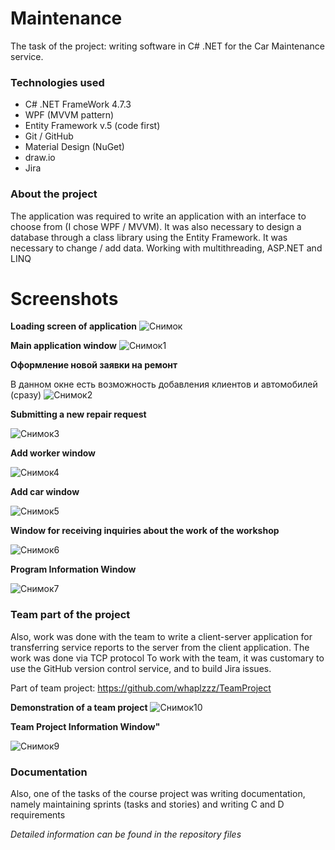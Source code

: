 # Maintenance

The task of the project: writing software in C# .NET for the Car Maintenance service. 

### Technologies used
* С# .NET FrameWork 4.7.3
* WPF (MVVM pattern)
* Entity Framework v.5 (code first)
* Git / GitHub
* Material Design (NuGet)
* draw.io
* Jira

### About the project

The application was required to write an application with an interface to choose from (I chose WPF / MVVM). It was also necessary to design a database through a class library using the Entity Framework.
It was necessary to change / add data. Working with multithreading, ASP.NET and LINQ 

# Screenshots

**Loading screen of application**
![Снимок](https://user-images.githubusercontent.com/60642588/107141851-92655200-693c-11eb-8bbd-5811e8bc5537.PNG)

**Main application window**
![Снимок1](https://user-images.githubusercontent.com/60642588/107141853-93967f00-693c-11eb-83ee-4a2433d7d90a.PNG)

**Оформление новой заявки на ремонт**

В данном окне есть возможность добавления клиентов и автомобилей (сразу)
![Снимок2](https://user-images.githubusercontent.com/60642588/107141854-942f1580-693c-11eb-9774-44167189faf6.PNG)

**Submitting a new repair request**

![Снимок3](https://user-images.githubusercontent.com/60642588/107141856-942f1580-693c-11eb-9e6d-483023615e83.PNG)

**Add worker window**

![Снимок4](https://user-images.githubusercontent.com/60642588/107141859-94c7ac00-693c-11eb-8a7c-e43325e80de5.PNG)

**Add car window**

![Снимок5](https://user-images.githubusercontent.com/60642588/107141861-94c7ac00-693c-11eb-8784-16add94e709c.PNG)

**Window for receiving inquiries about the work of the workshop**

![Снимок6](https://user-images.githubusercontent.com/60642588/107141864-95604280-693c-11eb-8da5-ac679e6bac07.PNG)

**Program Information Window**

![Снимок7](https://user-images.githubusercontent.com/60642588/107141865-95604280-693c-11eb-882a-1b97252348a8.PNG)

### Team part of the project

Also, work was done with the team to write a client-server application for transferring service reports to the server from the client application. The work was done via TCP protocol
To work with the team, it was customary to use the GitHub version control service, and to build Jira issues.

Part of team project: https://github.com/whaplzzz/TeamProject

**Demonstration of a team project**
![Снимок10](https://user-images.githubusercontent.com/60642588/107141870-95f8d900-693c-11eb-9fc3-1272722f2ac5.PNG)

**Team Project Information Window"**

![Снимок9](https://user-images.githubusercontent.com/60642588/107141869-95f8d900-693c-11eb-92f8-651f9b5b8112.PNG)

### Documentation

Also, one of the tasks of the course project was writing documentation, namely maintaining sprints (tasks and stories) and writing C and D requirements

_Detailed information can be found in the repository files_
